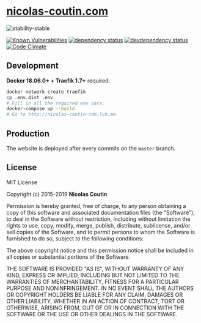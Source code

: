# [nicolas-coutin.com](https://nicolas-coutin.com)

![stability-stable](https://img.shields.io/badge/stability-stable-green.svg)

[![Known Vulnerabilities][vulnerabilities-badge]][vulnerabilities-url]
[![dependency status][dependency-badge]][dependency-url]
[![devdependency status][devdependency-badge]][devdependency-url]
[![Code Climate][maintainability-badge]][maintainability-url]

## Development

**Docker 18.06.0+ + Traefik 1.7+** required.

```bash
docker network create traefik
cp .env.dist .env
# Fill in all the required env vars.
docker-compose up --build
# Go to http://nicolas-coutin-com.lvh.me.
```

## Production

The website is deployed after every commits on the `master` branch.

## License

MIT License

Copyright (c) 2015-2019 **Nicolas Coutin**

Permission is hereby granted, free of charge, to any person obtaining a copy
of this software and associated documentation files (the "Software"), to deal
in the Software without restriction, including without limitation the rights
to use, copy, modify, merge, publish, distribute, sublicense, and/or sell
copies of the Software, and to permit persons to whom the Software is
furnished to do so, subject to the following conditions:

The above copyright notice and this permission notice shall be included in all
copies or substantial portions of the Software.

THE SOFTWARE IS PROVIDED "AS IS", WITHOUT WARRANTY OF ANY KIND, EXPRESS OR
IMPLIED, INCLUDING BUT NOT LIMITED TO THE WARRANTIES OF MERCHANTABILITY,
FITNESS FOR A PARTICULAR PURPOSE AND NONINFRINGEMENT. IN NO EVENT SHALL THE
AUTHORS OR COPYRIGHT HOLDERS BE LIABLE FOR ANY CLAIM, DAMAGES OR OTHER
LIABILITY, WHETHER IN AN ACTION OF CONTRACT, TORT OR OTHERWISE, ARISING FROM,
OUT OF OR IN CONNECTION WITH THE SOFTWARE OR THE USE OR OTHER DEALINGS IN THE
SOFTWARE.

[vulnerabilities-badge]: https://snyk.io/test/github/Ilshidur/nicolas-coutin.com/badge.svg
[vulnerabilities-url]: https://snyk.io/test/github/Ilshidur/nicolas-coutin.com
[dependency-badge]: https://david-dm.org/Ilshidur/nicolas-coutin.com/status.svg?path=server
[dependency-url]: https://david-dm.org/Ilshidur/nicolas-coutin.com?path=server
[devdependency-badge]: https://david-dm.org/Ilshidur/nicolas-coutin.com/dev-status.svg?path=server
[devdependency-url]: https://david-dm.org/Ilshidur/nicolas-coutin.com?path=server&type=dev
[maintainability-badge]: https://api.codeclimate.com/v1/badges/3f3e6503aac7ba77765f/maintainability
[maintainability-url]: https://codeclimate.com/github/Ilshidur/nicolas-coutin.com/maintainability
